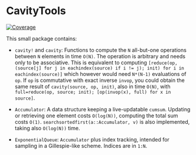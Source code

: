 # CavityTools

[![Coverage](https://codecov.io/gh/abraunst/CavityTools.jl/branch/main/graph/badge.svg)](https://codecov.io/gh/abraunst/CavityTools.jl)

This small package contains:

* `cavity!` and `cavity`: Functions to compute the `N` all-but-one operations between `N` elements in time `O(N)`. The operation is arbitrary and needs only to be associative. This is equivalent to computing `[reduce(op, (source[j] for j in eachindex(source) if i != j); init) for i in eachindex(source)]` which however would need `N*(N-1)` evaluations of `op`.
If `op` is commutative with exact inverse `invop`, you could obtain the same result of `cavity(source, op, init)`, also in time `O(N)`, with `full=reduce(op, source; init); [op(invop(x), full) for x in source]`.

* `Accumulator`: A data structure keeping a live-updatable `cumsum`. Updating or retrieving one element costs `O(log(N))`, computing the total sum costs `O(1)`. `searchsortedfirst(a::Accumulator, v)` is also implemented, taking also `O(log(N))` time.

* `ExponentialQueue`: `Accumulator` plus index tracking, intended for sampling in a Gillespie-like scheme. Indices are in `1:N`.
